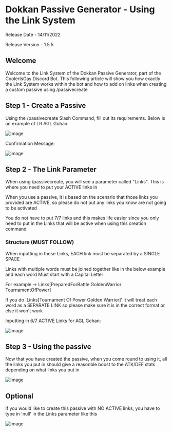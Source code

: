﻿# Dokkan Passive Generator - Using the Link System
 
 Release Date - 14/11/2022
 
 Release Version - 1.5.5
 
 ## Welcome
 
 Welcome to the Link System of the Dokkan Passive Generator, part of the CoolerIsGay Discord Bot. This following article will show you how exactly the Link System works within the bot and how to add on links when creating a custom passive using /passivecreate
 
 ## Step 1 - Create a Passive
 
 Using the /passivecreate Slash Command, fill out its requirements. Below is an example of LR AGL Gohan:
 
 ![image](https://user-images.githubusercontent.com/98812930/201784768-b9b71a19-82a8-43e1-9cfe-ccc8e1372df8.png)
 
 Confirmation Message:
 
 ![image](https://user-images.githubusercontent.com/98812930/201784953-2c4b763b-9a5a-48c5-855f-325be8702887.png)

## Step 2 - The Link Parameter

When using /passivecreate, you will see a parameter called "Links". This is where you need to put your ACTIVE links in

When you use a passive, it is based on the scenario that those links you provided are ACTIVE, so please do not put any links you know are not going to be activated

You do not have to put 7/7 links and this makes life easier since you only need to put in the Links that will be active when using this creation command

### Structure (MUST FOLLOW)

When inputting in these Links, EACH link must be separated by a SINGLE SPACE

Links with multiple words must be joined together like in the below example and each word Must start with a Capital Letter

For example -> Links[PreparedForBattle GoldenWarrior TournamentOfPower]

If you do 'Links[Tournament Of Power Golden Warrior]' it will treat each word as a SEPARATE LINK so please make sure it is in the correct format or else it won't work

Inputting in 6/7 ACTIVE Links for AGL Gohan:

![image](https://user-images.githubusercontent.com/98812930/201785791-672d88c2-27ac-4e39-9a5e-7bf26685364e.png)


## Step 3 - Using the passive

Now that you have created the passive, when you come round to using it, all the links you put in should give a reasonble boost to the ATK/DEF stats depending on what links you put in

![image](https://user-images.githubusercontent.com/98812930/201786280-83fcef80-9e75-4a20-b054-26b446ac34a7.png)

## Optional

If you would like to create this passive with NO ACTIVE links, you have to type in 'null' in the Links parameter like this

![image](https://user-images.githubusercontent.com/98812930/201786445-5cc09d8b-2b43-43d4-ba8f-e740ad22b2b1.png)
